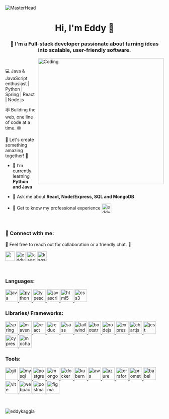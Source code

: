 ![MasterHead](https://indoanalytica.com/static/images/bannerr.gif)
<h1 align="center">Hi, I'm Eddy 👋</h1>
<h3 align="center"> 🚀 I'm a Full-stack developer passionate about turning ideas into scalable, user-friendly software.</h3>
<img align="right" alt="Coding" width="400" height="400" src="https://blush.design/api/download?shareUri=ktYp4NwCYtCh_9k7&c=Monochromatic_0%7E52dc82-0.2%7Efd5d8e_Skin_0%7E694d3d-0.2%7Eae5d29&w=800&h=800&fm=png">

<br>

💻 Java & JavaScript enthusiast | Python | Spring | React | Node.js 

🕸 Building the web, one line of code at a time. 🕸

🌟 Let's create something amazing together! 🌟

- 🌱 I’m currently learning **Python and Java**

- 💬 Ask me about **React, Node/Express, SQL and MongoDB**

- 📄 Get to know my professional experience <a href="https://docs.google.com/document/d/1P-0O4Bhu2Y52RDPN53mqUPzcobwMu0EPt7H5LSmbh9o/edit?usp=sharing" target="blank"><img align="center" src="https://cdn-icons-png.flaticon.com/512/6614/6614677.png" alt="eddy-kaggia" height="30" target="blank"/></a>

<br>

<h3 align="left">📩 Connect with me:</h3>
<p align="left">
🤝  Feel free to reach out for collaboration or a friendly chat. 🤝 
  
<a href="mailto:eddykaggiacodes@gmail.com" target="blank"><img align="center" height="30" src="https://img.shields.io/badge/Gmail-D14836?style=for-the-badge&logo=gmail&logoColor=white"/></a>
<a href="https://linkedin.com/in/eddy-kaggia" target="blank"><img align="center" src="https://img.shields.io/badge/LinkedIn-0077B5?style=for-the-badge&logo=linkedin&logoColor=white" alt="eddy-kaggia" height="30"/></a>
<a href="https://www.leetcode.com/kagzcodes" target="blank"><img align="center" src="https://img.shields.io/badge/-LeetCode-FFA116?style=for-the-badge&logo=LeetCode&logoColor=black" alt="kagzcodes" height="30"/></a>
<a href="https://www.hackerrank.com/profile/eddykaggiacodes" target="blank"><img align="center" src="https://img.shields.io/badge/-Hackerrank-2EC866?style=for-the-badge&logo=HackerRank&logoColor=white" alt="kagzcodes" height="30"/></a>
</p>

<br>

<h3 align="left">Languages:</h3>

<p align="left"> 
  <a href="https://dev.java/" target="_blank" rel="noreferrer"> <img src="https://skillicons.dev/icons?i=java" alt="java" width="40" height="40"/> </a>  
  <a href="https://www.python.org/" target="_blank" rel="noreferrer"> <img src="https://skillicons.dev/icons?i=py" alt="python" width="40" height="40"/> </a> 
  <a href="https://www.typescriptlang.org/" target="_blank" rel="noreferrer"> <img src="https://skillicons.dev/icons?i=ts" alt="typescript" width="40" height="40"/> </a> 
  <a href="https://developer.mozilla.org/en-US/docs/Web/JavaScript" target="_blank" rel="noreferrer"> <img src="https://skillicons.dev/icons?i=js" alt="javascript" width="40" height="40"/> </a>  
  <a href="https://www.w3.org/html/" target="_blank" rel="noreferrer"> <img src="https://skillicons.dev/icons?i=html" alt="html5" width="40" height="40"/> </a> 
  <a href="https://www.w3schools.com/css/" target="_blank" rel="noreferrer"> <img src="https://skillicons.dev/icons?i=css" alt="css3" width="40" height="40"/> </a>
</p>

<h3 align="left">Libraries/ Frameworks:</h3>

<p>
  <a href="https://spring.io/" target="_blank" rel="noreferrer"> <img src="https://skillicons.dev/icons?i=spring" alt="spring" width="40" height="40"/> </a> 
  <a href="https://maven.apache.org/index.html" target="_blank" rel="noreferrer"> <img src="https://skillicons.dev/icons?i=maven" alt="maven" width="40" height="40"/> </a> 
  <a href="https://reactjs.org/" target="_blank" rel="noreferrer"> <img src="https://skillicons.dev/icons?i=react" alt="react" width="40" height="40"/> </a> 
  <a href="https://redux.js.org" target="_blank" rel="noreferrer"> <img src="https://skillicons.dev/icons?i=redux" alt="redux" width="40" height="40"/> </a> 
  <a href="https://sass-lang.com" target="_blank" rel="noreferrer"> <img src="https://skillicons.dev/icons?i=sass" alt="sass" width="40" height="40"/> </a> 
  <a href="https://tailwindcss.com/" target="_blank" rel="noreferrer"> <img src="https://skillicons.dev/icons?i=tailwind" alt="tailwind" width="40" height="40"/> </a> 
  <a href="https://getbootstrap.com" target="_blank" rel="noreferrer"> <img src="https://skillicons.dev/icons?i=bootstrap" alt="bootstrap" width="40" height="40"/> </a> 
  <a href="https://nodejs.org" target="_blank" rel="noreferrer"> <img src="https://skillicons.dev/icons?i=nodejs" alt="nodejs" width="40" height="40"/> </a> 
  <a href="https://expressjs.com" target="_blank" rel="noreferrer"> <img src="https://skillicons.dev/icons?i=express" alt="express" width="40" height="40"/> </a> 
  <a href="https://www.chartjs.org" target="_blank" rel="noreferrer"> <img src="https://www.chartjs.org/media/logo-title.svg" alt="chartjs" width="40" height="40"/> </a> 
  <a href="https://jestjs.io" target="_blank" rel="noreferrer"> <img src="https://skillicons.dev/icons?i=jest" alt="jest" width="40" height="40"/> </a>  
  <a href="https://www.cypress.io" target="_blank" rel="noreferrer"> <img src="https://skillicons.dev/icons?i=cypress" alt="cypress" width="40" height="40"/> </a> 
  <a href="https://mochajs.org" target="_blank" rel="noreferrer"> <img src="https://www.vectorlogo.zone/logos/mochajs/mochajs-icon.svg" alt="mocha" width="40" height="40"/> </a> 
</p>

<h3 align="left">Tools:</h3>

<p align="left"> 
  <a href="https://git-scm.com/" target="_blank" rel="noreferrer"> <img src="https://skillicons.dev/icons?i=git" alt="git" width="40" height="40"/> </a> 
  <a href="https://www.mysql.com/" target="_blank" rel="noreferrer"> <img src="https://skillicons.dev/icons?i=mysql" alt="mysql" width="40" height="40"/> </a>  
  <a href="https://www.postgresql.org" target="_blank" rel="noreferrer"> <img src="https://skillicons.dev/icons?i=postgresql" alt="postgresql" width="40" height="40"/> </a> 
  <a href="https://www.mongodb.com/" target="_blank" rel="noreferrer"> <img src="https://skillicons.dev/icons?i=mongo" alt="mongodb" width="40" height="40"/> </a> 
  <a href="https://www.docker.com/" target="_blank" rel="noreferrer"> <img src="https://skillicons.dev/icons?i=docker" alt="docker" width="40" height="40"/> </a> 
  <a href="https://kubernetes.io" target="_blank" rel="noreferrer"> <img src="https://skillicons.dev/icons?i=kubernetes" alt="kubernetes" width="40" height="40"/> </a> 
  <a href="https://aws.amazon.com" target="_blank" rel="noreferrer"> <img src="https://skillicons.dev/icons?i=aws" alt="aws" width="40" height="40"/> </a> 
  <a href="https://azure.microsoft.com/en-us/" target="_blank" rel="noreferrer"> <img src="https://skillicons.dev/icons?i=azure" alt="azure" width="40" height="40"/> </a> 
  <a href="https://www.terraform.io/" target="_blank" rel="noreferrer"> <img src="https://skillicons.dev/icons?i=terraform" alt="terraform" width="40" height="40"/> </a> 
  <a href="https://prometheus.io/" target="_blank" rel="noreferrer"> <img src="https://skillicons.dev/icons?i=prometheus" alt="prometheus" width="40" height="40"/> </a> 
  <a href="https://babeljs.io/" target="_blank" rel="noreferrer"> <img src="https://skillicons.dev/icons?i=babel" alt="babel" width="40" height="40"/> </a> 
  <a href="https://vitejs.dev/" target="_blank" rel="noreferrer"> <img src="https://skillicons.dev/icons?i=vite" alt="vite" width="40" height="40"/> </a> 
  <a href="https://webpack.js.org" target="_blank" rel="noreferrer"> <img src="https://skillicons.dev/icons?i=webpack" alt="webpack" width="40" height="40"/> </a> 
  <a href="https://postman.com" target="_blank" rel="noreferrer"> <img src="https://skillicons.dev/icons?i=postman" alt="postman" width="40" height="40"/> </a> 
  <a href="https://www.figma.com/" target="_blank" rel="noreferrer"> <img src="https://skillicons.dev/icons?i=figma" alt="figma" width="40" height="40"/> </a> 
</p>

<br>

<p><img align="center" src="https://github-readme-stats.vercel.app/api/top-langs?username=eddykaggia&show_icons=true&locale=en&layout=compact" alt="eddykaggia" /></p>
